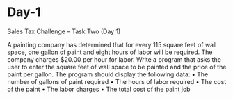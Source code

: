 # Day-1
Sales Tax Challenge – Task Two (Day 1)

A painting company has determined that for every 115 square feet of wall space, one
gallon of paint and eight hours of labor will be required. The company charges $20.00
per hour for labor. Write a program that asks the user to enter the square feet of wall
space to be painted and the price of the paint per gallon. The program should display
the following data:
• The number of gallons of paint required
• The hours of labor required
• The cost of the paint
• The labor charges
• The total cost of the paint job
